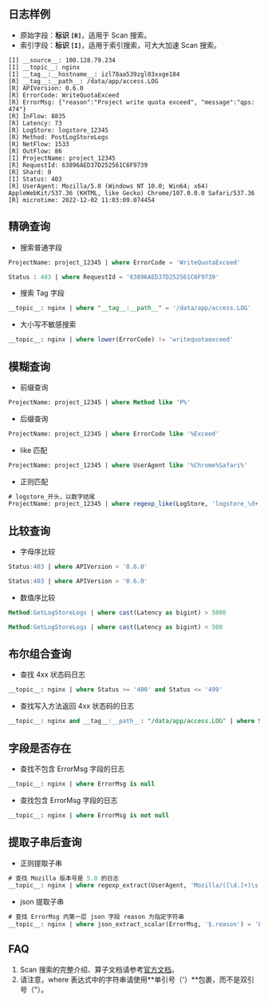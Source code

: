## 日志样例
* 原始字段：**标识 `[R]`**，适用于 Scan 搜索。
* 索引字段：**标识 `[I]`**，适用于索引搜索，可大大加速 Scan 搜索。
```
[I] __source__: 100.128.79.234
[I] __topic__: nginx
[I] __tag__:__hostname__: izl78aa539zgl03xxge184
[R] __tag__:__path__: /data/app/access.LOG
[R] APIVersion: 0.6.0
[R] ErrorCode: WriteQuotaExceed
[R] ErrorMsg: {"reason":"Project write quota exceed", "message":"qps: 474"}
[R] InFlow: 8835
[R] Latency: 73
[R] LogStore: logstore_12345
[R] Method: PostLogStoreLogs
[R] NetFlow: 1533
[R] OutFlow: 86
[I] ProjectName: project_12345
[R] RequestId: 63896AED37D252561C6F9739
[R] Shard: 0
[I] Status: 403
[R] UserAgent: Mozilla/5.0 (Windows NT 10.0; Win64; x64) AppleWebKit/537.36 (KHTML, like Gecko) Chrome/107.0.0.0 Safari/537.36
[R] microtime: 2022-12-02 11:03:09.074454
```

## 精确查询

* 搜索普通字段
```sql
ProjectName: project_12345 | where ErrorCode = 'WriteQuotaExceed'
```
```sql
Status : 403 | where RequestId = '63896AED37D252561C6F9739'
```

* 搜索 Tag 字段
```sql
__topic__: nginx | where "__tag__:__path__" = '/data/app/access.LOG'
```

* 大小写不敏感搜索
```sql
__topic__: nginx | where lower(ErrorCode) != 'writequotaexceed'
```

## 模糊查询

* 前缀查询
```sql
ProjectName: project_12345 | where Method like 'P%'
```

* 后缀查询
```sql
ProjectName: project_12345 | where ErrorCode like '%Exceed'
```

* like 匹配
```sql
ProjectName: project_12345 | where UserAgent like '%Chrome%Safari%'
```

* 正则匹配
```sql
# logstore_开头，以数字结尾
ProjectName: project_12345 | where regexp_like(LogStore, 'logstore_\d+')
```

## 比较查询

* 字母序比较
```sql
Status:403 | where APIVersion < '0.6.0'
```
```sql
Status:403 | where APIVersion > '0.6.0'
```

* 数值序比较
```sql
Method:GetLogStoreLogs | where cast(Latency as bigint) > 5000
```
```sql
Method:GetLogStoreLogs | where cast(Latency as bigint) < 500
```
## 布尔组合查询

* 查找 4xx 状态码日志
```sql
__topic__: nginx | where Status >= '400' and Status <= '499'
```

* 查找写入方法返回 4xx 状态码的日志
```sql
__topic__: nginx and __tag__:__path__: "/data/app/access.LOG" | where Status >= '400' and Status <= '499' and (Method = "PostLogStoreLogs" or Method = "WebTracking")
```
## 字段是否存在

* 查找不包含 ErrorMsg 字段的日志
```sql
__topic__: nginx | where ErrorMsg is null
```

* 查找包含 ErrorMsg 字段的日志
```sql
__topic__: nginx | where ErrorMsg is not null
```

## 提取子串后查询

* 正则提取子串
```sql
# 查找 Mozilla 版本号是 5.0 的日志
__topic__: nginx | where regexp_extract(UserAgent, 'Mozilla/([\d.]+)\s.+', 1) = '5.0'
```

* json 提取子串
```sql
# 查找 ErrorMsg 内第一层 json 字段 reason 为指定字符串
__topic__: nginx | where json_extract_scalar(ErrorMsg, '$.reason') = 'Project write quota exceed'
```

## FAQ
1. Scan 搜索的完整介绍、算子文档请参考[官方文档](https://help.aliyun.com/document_detail/457238.html)。
2. 请注意，where 表达式中的字符串请使用**单引号（'）**包裹，而不是双引号（"）。